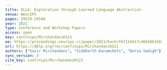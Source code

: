 ```yaml
---
title: ELLA: Exploration through Learned Language Abstraction.
venue: NeurIPS
pages: 29529-29540
year: 2021
type: Conference and Workshop Papers
access: open
key: conf/nips/MirchandaniKS21
ee: https://proceedings.neurips.cc/paper/2021/hash/f6f154417c4665861583f9b9c4afafa2-Abstract.html
url: https://dblp.org/rec/conf/nips/MirchandaniKS21
authors: ["Suvir Mirchandani", "Siddharth Karamcheti", "Dorsa Sadigh"]
sync_version: 3
cite_key: conf/nips/MirchandaniKS21
---
```

